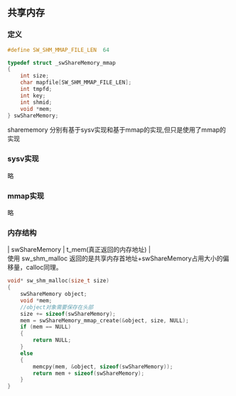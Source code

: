 ## 共享内存

### 定义
```c
#define SW_SHM_MMAP_FILE_LEN  64

typedef struct _swShareMemory_mmap
{
    int size;
    char mapfile[SW_SHM_MMAP_FILE_LEN];
    int tmpfd;
    int key;
    int shmid;
    void *mem;
} swShareMemory;
```

sharememory 分别有基于sysv实现和基于mmap的实现,但只是使用了mmap的实现

### sysv实现
略
### mmap实现
略

### 内存结构

| swShareMemory | t_mem(真正返回的内存地址) |<br>
使用 sw_shm_malloc 返回的是共享内存首地址+swShareMemory占用大小的偏移量，calloc同理。

```c
void* sw_shm_malloc(size_t size)
{
    swShareMemory object;
    void *mem;
    //object对象需要保存在头部
    size += sizeof(swShareMemory);
    mem = swShareMemory_mmap_create(&object, size, NULL);
    if (mem == NULL)
    {
        return NULL;
    }
    else
    {
        memcpy(mem, &object, sizeof(swShareMemory));
        return mem + sizeof(swShareMemory); 
    }
}
```
